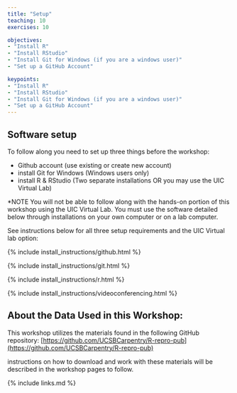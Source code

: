 ```yaml
---
title: "Setup"
teaching: 10
exercises: 10

objectives:
- "Install R"
- "Install RStudio"
- "Install Git for Windows (if you are a windows user)"
- "Set up a GitHub Account"

keypoints:
- "Install R"
- "Install RStudio"
- "Install Git for Windows (if you are a windows user)"
- "Set up a GitHub Account"
---
```


## Software setup

To follow along you need to set up three things before the workshop: 

- Github account (use existing or create new account)
- install Git for Windows (Windows users only)
- install R & RStudio (Two separate installations OR you may use the UIC Virtual Lab)

\*NOTE You will not be able to follow along with the hands-on portion of this workshop using the UIC Virtual Lab. You must use the software detailed below through installations on your own computer or on a lab computer. 

See instructions below for all three setup requirements and the UIC Virtual lab option:

{% include install_instructions/github.html %}

{% include install_instructions/git.html %}

{% include install_instructions/r.html %}

{% include install_instructions/videoconferencing.html %}


## About the Data Used in this Workshop:

This workshop utilizes the materials found in the following GitHub repository: [https://github.com/UCSBCarpentry/R-repro-pub](https://github.com/UCSBCarpentry/R-repro-pub)

instructions on how to download and work with these materials will be described in the workshop pages to follow.

{% include links.md %}
